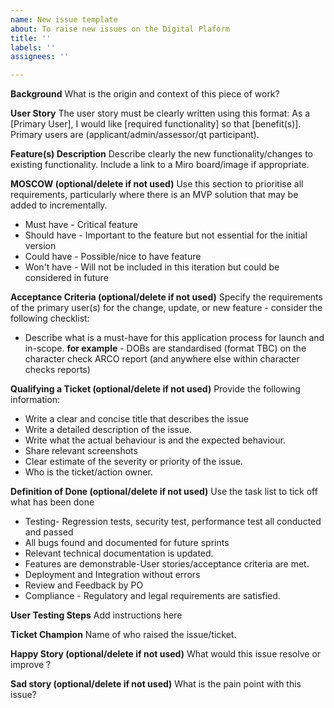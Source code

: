 ```yaml
---
name: New issue template
about: To raise new issues on the Digital Plaform
title: ''
labels: ''
assignees: ''

---
```


**Background**
What is the origin and context of this piece of work?

**User Story** 
The user story must be clearly written using this format: As a [Primary User], I would like [required functionality] so that [benefit(s)]. 
Primary users are (applicant/admin/assessor/qt participant).

**Feature(s) Description** 
Describe clearly the new functionality/changes to existing functionality.
Include a link to a Miro board/image if appropriate.

**MOSCOW (optional/delete if not used)**
Use this section to prioritise all requirements, particularly where there is an MVP solution that may be added to incrementally.
* Must have - Critical feature
* Should have - Important to the feature but not essential for the initial version
* Could have - Possible/nice to have feature
* Won't have - Will not be included in this iteration but could be considered in future

**Acceptance Criteria (optional/delete if not used)** 
Specify the requirements of the primary user(s) for the change, update, or new feature - consider the following checklist:
* Describe what is a must-have for this application process for launch and in-scope. 
**for example** - DOBs are standardised (format TBC) on the character check ARCO report (and anywhere else within character checks reports)

**Qualifying  a Ticket (optional/delete if not used)**
Provide the following information:
* Write a clear and concise title that describes the issue 
* Write a detailed description of the issue.
* Write what the actual behaviour is and the expected behaviour.
* Share relevant screenshots 
* Clear estimate of the severity or priority of the issue.
* Who is the ticket/action owner.

**Definition of Done (optional/delete if not used)**
Use the task list to tick off what has been done
* Testing- Regression tests, security test, performance test all conducted and passed
* All bugs found and documented for future sprints
* Relevant technical documentation is updated.
* Features are demonstrable-User stories/acceptance criteria are met.
* Deployment and Integration without errors
* Review and Feedback by PO
* Compliance - Regulatory  and legal requirements are satisfied. 

**User Testing Steps**
Add instructions here

**Ticket Champion**
Name of who raised the issue/ticket.

**Happy Story (optional/delete if not used)**
What would this issue resolve or improve ?

**Sad story (optional/delete if not used)** 
What is the pain point with this issue?
